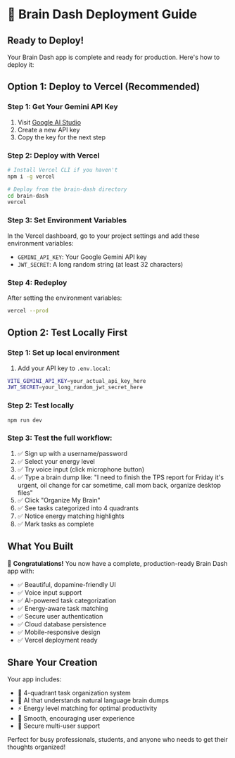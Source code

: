 # 🚀 Brain Dash Deployment Guide

## Ready to Deploy! 

Your Brain Dash app is complete and ready for production. Here's how to deploy it:

## Option 1: Deploy to Vercel (Recommended)

### Step 1: Get Your Gemini API Key
1. Visit [Google AI Studio](https://makersuite.google.com/app/apikey)
2. Create a new API key
3. Copy the key for the next step

### Step 2: Deploy with Vercel
```bash
# Install Vercel CLI if you haven't
npm i -g vercel

# Deploy from the brain-dash directory
cd brain-dash
vercel
```

### Step 3: Set Environment Variables
In the Vercel dashboard, go to your project settings and add these environment variables:

- `GEMINI_API_KEY`: Your Google Gemini API key
- `JWT_SECRET`: A long random string (at least 32 characters)

### Step 4: Redeploy
After setting the environment variables:
```bash
vercel --prod
```

## Option 2: Test Locally First

### Step 1: Set up local environment
1. Add your API key to `.env.local`:
```bash
VITE_GEMINI_API_KEY=your_actual_api_key_here
JWT_SECRET=your_long_random_jwt_secret_here
```

### Step 2: Test locally
```bash
npm run dev
```

### Step 3: Test the full workflow:
1. ✅ Sign up with a username/password
2. ✅ Select your energy level 
3. ✅ Try voice input (click microphone button)
4. ✅ Type a brain dump like: "I need to finish the TPS report for Friday it's urgent, oil change for car sometime, call mom back, organize desktop files"
5. ✅ Click "Organize My Brain"
6. ✅ See tasks categorized into 4 quadrants
7. ✅ Notice energy matching highlights
8. ✅ Mark tasks as complete

## What You Built

🎉 **Congratulations!** You now have a complete, production-ready Brain Dash app with:

- ✅ Beautiful, dopamine-friendly UI
- ✅ Voice input support 
- ✅ AI-powered task categorization
- ✅ Energy-aware task matching
- ✅ Secure user authentication
- ✅ Cloud database persistence
- ✅ Mobile-responsive design
- ✅ Vercel deployment ready

## Share Your Creation

Your app includes:
- 🎯 4-quadrant task organization system
- 🧠 AI that understands natural language brain dumps
- ⚡ Energy level matching for optimal productivity
- 🎨 Smooth, encouraging user experience
- 🔐 Secure multi-user support

Perfect for busy professionals, students, and anyone who needs to get their thoughts organized!